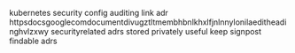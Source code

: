 kubernetes security config auditing link adr httpsdocsgooglecomdocumentdivugztltmembhbnlkhxlfjnlnnylonilaeditheadinghvlzxwy securityrelated adrs stored privately useful keep signpost findable adrs